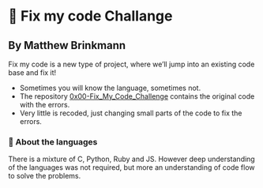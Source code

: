 # :hammer: Fix my code Challange
## By Matthew Brinkmann
Fix my code is a new type of project, where we’ll jump into an existing code base and fix it!   
* Sometimes you will know the language, sometimes not.    
* The repository [0x00-Fix_My_Code_Challenge](https://github.com/holbertonschool/0x00-Fix_My_Code_Challenge) contains the original code with the errors.    
* Very little is recoded, just changing small parts of the code to fix the errors.   
### :speak_no_evil: About the languages
There is a mixture of C, Python, Ruby and JS. However deep understanding of the languages was not required, but more an understanding of code flow to solve the problems.